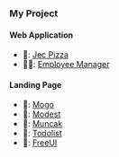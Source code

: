 ### My Project
#### Web Application
- 🍕:  [Jec Pizza](https://jecpizza20220130120227.azurewebsites.net)
- 👷‍♂️: [Employee Manager](https://jecemployeemanager.000webhostapp.com/index.php)
#### Landing Page
- 🍩:  [Mogo](https://mogo-landing-page.vercel.app)
- 🍨:  [Modest](https://mtp0881.github.io/modest-website-1/)
- 🍧:  [Muncak](https://mtp0881.github.io/muncak-website-01/)
- 🍊:  [Todolist](https://todo-list-mtp0881.vercel.app/)
- 🍑:  [FreeUI](https://free-ui.vercel.app/)

